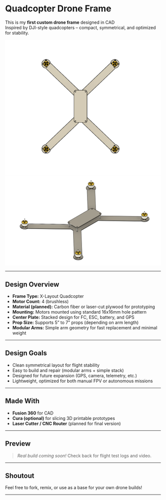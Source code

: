 #  Quadcopter Drone Frame 

This is my **first custom drone frame** designed in CAD   
Inspired by DJI-style quadcopters – compact, symmetrical, and optimized for stability.

![Drone Frame Top View](./top-view.png)
![Drone Frame Perspective](./perspective.png)

---

## Design Overview

- **Frame Type:** X-Layout Quadcopter  
- **Motor Count:** 4 (brushless)  
- **Material (planned):** Carbon fiber or laser-cut plywood for prototyping  
- **Mounting:** Motors mounted using standard 16x16mm hole pattern  
- **Center Plate:** Stacked design for FC, ESC, battery, and GPS  
- **Prop Size:** Supports 5” to 7” props (depending on arm length)  
- **Modular Arms:** Simple arm geometry for fast replacement and minimal weight

---

##  Design Goals

-  Clean symmetrical layout for flight stability  
-  Easy to build and repair (modular arms + simple stack)  
-  Designed for future expansion (GPS, camera, telemetry, etc.)  
-  Lightweight, optimized for both manual FPV or autonomous missions

---


##  Made With

- **Fusion 360** for CAD  
- **Cura (optional)** for slicing 3D printable prototypes  
- **Laser Cutter / CNC Router** (planned for final version)  

---

##  Preview

> *Real build coming soon!* Check back for flight test logs and video.

---

##  Shoutout
 
Feel free to fork, remix, or use as a base for your own drone builds!

---
